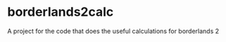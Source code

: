 borderlands2calc
================

A project for the code that does the useful calculations for borderlands 2
